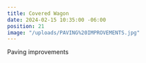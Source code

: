 ```yaml
---
title: Covered Wagon
date: 2024-02-15 10:35:00 -06:00
position: 21
image: "/uploads/PAVING%20IMPROVEMENTS.jpg"
---
```


Paving improvements